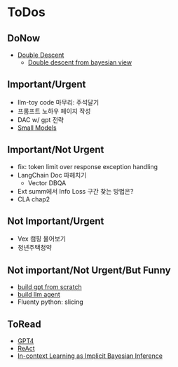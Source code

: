 # ToDos

## DoNow
- [Double Descent](https://arxiv.org/pdf/1912.02292.pdf)
    - [Double descent from bayesian view](https://arxiv.org/pdf/2002.08791.pdf)
    
## Important/Urgent
- llm-toy code 마무리: 주석달기
- 프롬프트 노하우 페이지 작성 
- DAC w/ gpt 전략
- [Small Models](https://arxiv.org/pdf/1912.02292.pdf)

## Important/Not Urgent
- fix: token limit over response exception handling
- LangChain Doc 파헤치기
    - Vector DBQA  
- Ext summ에서 Info Loss 구간 찾는 방법은?
- CLA chap2

## Not Important/Urgent
- Vex 캠핑 물어보기
- 청년주택청약

## Not important/Not Urgent/But Funny
- [build gpt from scratch](https://youtu.be/kCc8FmEb1nY)
- [build llm agent](https://github.com/junuMoon/llm_agents)
- Fluenty python: slicing

## ToRead
- [GPT4](https://arxiv.org/pdf/2303.08774.pdf)
- [ReAct](https://arxiv.org/pdf/2210.03629.pdf)
- [In-context Learning as Implicit Bayesian Inference](https://arxiv.org/pdf/2111.02080.pdf) 
